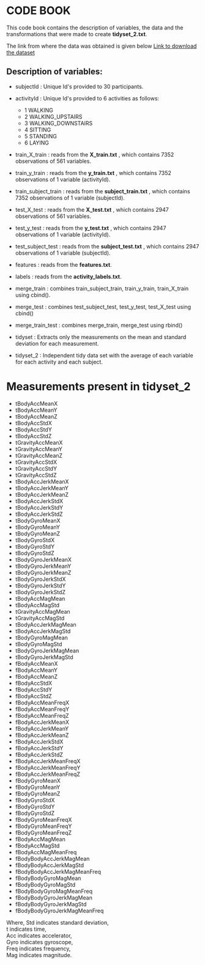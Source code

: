 # CODE BOOK 
This code book contains the description of variables, the data and the transformations that were made to create **tidyset_2.txt**.

The link from where the data was obtained is given below
[Link to download the dataset](https://d396qusza40orc.cloudfront.net/getdata%2Fprojectfiles%2FUCI%20HAR%20Dataset.zip)

## Description of variables:
* subjectId : Unique Id's provided to 30 participants. 
* activityId : Unique Id's provided to 6 activities as follows:
  + 1 WALKING
  + 2 WALKING_UPSTAIRS
  + 3 WALKING_DOWNSTAIRS
  + 4 SITTING
  + 5 STANDING
  + 6 LAYING

* train_X_train : reads from the **X_train.txt** , which contains 7352 observations of 561 variables.
* train_y_train : reads from the **y_train.txt** , which contains 7352 observations of 1 variable (activityId).
* train_subject_train : reads from the **subject_train.txt** , which contains 7352 observations of 1 variable (subjectId).

* test_X_test : reads from the **X_test.txt** , which contains 2947 observations of 561 variables.
* test_y_test : reads from the **y_test.txt** , which contains 2947 observations of 1 variable (activityId).
* test_subject_test : reads from the **subject_test.txt** , which contains 2947 observations of 1 variable (subjectId).

* features : reads from the **features.txt**.
* labels : reads from the **activity_labels.txt**.

* merge_train : combines train_subject_train, train_y_train, train_X_train using cbind().
* merge_test : combines test_subject_test, test_y_test, test_X_test using cbind()
* merge_train_test : combines merge_train, merge_test using rbind()

* tidyset : Extracts only the measurements on the mean and standard deviation for each measurement.
* tidyset_2 : Independent tidy data set with the average of each variable for each activity and each subject.

# Measurements present in **tidyset_2** 

* tBodyAccMeanX
* tBodyAccMeanY
* tBodyAccMeanZ
* tBodyAccStdX
* tBodyAccStdY
* tBodyAccStdZ
* tGravityAccMeanX
* tGravityAccMeanY
* tGravityAccMeanZ
* tGravityAccStdX
* tGravityAccStdY
* tGravityAccStdZ
* tBodyAccJerkMeanX
* tBodyAccJerkMeanY
* tBodyAccJerkMeanZ
* tBodyAccJerkStdX
* tBodyAccJerkStdY
* tBodyAccJerkStdZ
* tBodyGyroMeanX
* tBodyGyroMeanY
* tBodyGyroMeanZ
* tBodyGyroStdX
* tBodyGyroStdY
* tBodyGyroStdZ
* tBodyGyroJerkMeanX
* tBodyGyroJerkMeanY
* tBodyGyroJerkMeanZ
* tBodyGyroJerkStdX
* tBodyGyroJerkStdY
* tBodyGyroJerkStdZ
* tBodyAccMagMean
* tBodyAccMagStd
* tGravityAccMagMean
* tGravityAccMagStd
* tBodyAccJerkMagMean
* tBodyAccJerkMagStd
* tBodyGyroMagMean
* tBodyGyroMagStd
* tBodyGyroJerkMagMean
* tBodyGyroJerkMagStd
* fBodyAccMeanX
* fBodyAccMeanY
* fBodyAccMeanZ
* fBodyAccStdX
* fBodyAccStdY
* fBodyAccStdZ
* fBodyAccMeanFreqX
* fBodyAccMeanFreqY
* fBodyAccMeanFreqZ
* fBodyAccJerkMeanX
* fBodyAccJerkMeanY
* fBodyAccJerkMeanZ
* fBodyAccJerkStdX
* fBodyAccJerkStdY
* fBodyAccJerkStdZ
* fBodyAccJerkMeanFreqX
* fBodyAccJerkMeanFreqY
* fBodyAccJerkMeanFreqZ
* fBodyGyroMeanX
* fBodyGyroMeanY
* fBodyGyroMeanZ
* fBodyGyroStdX
* fBodyGyroStdY
* fBodyGyroStdZ
* fBodyGyroMeanFreqX
* fBodyGyroMeanFreqY
* fBodyGyroMeanFreqZ
* fBodyAccMagMean
* fBodyAccMagStd
* fBodyAccMagMeanFreq
* fBodyBodyAccJerkMagMean
* fBodyBodyAccJerkMagStd
* fBodyBodyAccJerkMagMeanFreq
* fBodyBodyGyroMagMean
* fBodyBodyGyroMagStd
* fBodyBodyGyroMagMeanFreq
* fBodyBodyGyroJerkMagMean
* fBodyBodyGyroJerkMagStd
* fBodyBodyGyroJerkMagMeanFreq


Where, Std indicates standard deviation,  
t indicates time,    
Acc indicates accelerator,    
Gyro indicates gyroscope,    
Freq indicates frequency,      
Mag indicates magnitude.
